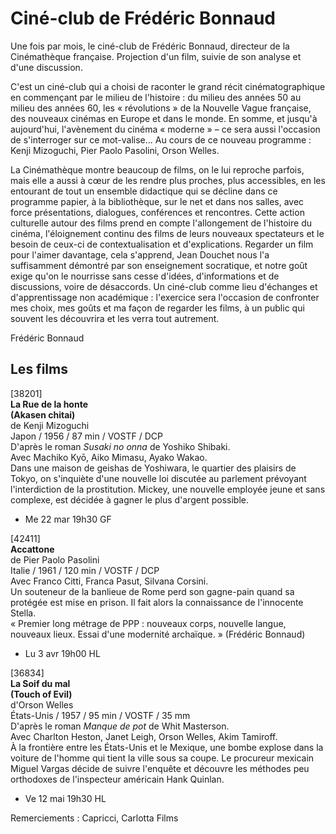 # Ciné-club de Frédéric Bonnaud

Une fois par mois, le ciné-club de Frédéric Bonnaud, directeur de la Cinémathèque française. Projection d'un film, suivie de son analyse et d'une discussion.

C'est un ciné-club qui a choisi de raconter le grand récit cinématographique en commençant par le milieu de l'histoire : du milieu des années 50 au milieu des années 60, les « révolutions » de la Nouvelle Vague française, des nouveaux cinémas en Europe et dans le monde. En somme, et jusqu'à aujourd'hui, l'avènement du cinéma « moderne » – ce sera aussi l'occasion de s'interroger sur ce mot-valise... Au cours de ce nouveau programme : Kenji Mizoguchi, Pier Paolo Pasolini, Orson Welles.

La Cinémathèque montre beaucoup de films, on le lui reproche parfois, mais elle a aussi à cœur de les rendre plus proches, plus accessibles, en les entourant de tout un ensemble didactique qui se décline dans ce programme papier, à la bibliothèque, sur le net et dans nos salles, avec force présentations, dialogues, conférences et rencontres. Cette action culturelle autour des films prend en compte l'allongement de l'histoire du cinéma, l'éloignement continu des films de leurs nouveaux spectateurs et le besoin de ceux-ci de contextualisation et d'explications. Regarder un film pour l'aimer davantage, cela s'apprend, Jean Douchet nous l'a suffisamment démontré par son enseignement socratique, et notre goût exige qu'on le nourrisse sans cesse d'idées, d'informations et de discussions, voire de désaccords. Un ciné-club comme lieu d'échanges et d'apprentissage non académique : l'exercice sera l'occasion de confronter mes choix, mes goûts et ma façon de regarder les films, à un public qui souvent les découvrira et les verra tout autrement.

Frédéric Bonnaud

## Les films

[38201]  
**La Rue de la honte**  
**(Akasen chitai)**  
de Kenji Mizoguchi  
Japon / 1956 / 87 min / VOSTF / DCP  
D'après le roman _Susaki no onna_ de Yoshiko Shibaki.  
Avec Machiko Kyō, Aiko Mimasu, Ayako Wakao.  
Dans une maison de geishas de Yoshiwara, le quartier des plaisirs de Tokyo, on s'inquiète d'une nouvelle loi discutée au parlement prévoyant l'interdiction de la prostitution. Mickey, une nouvelle employée jeune et sans complexe, est décidée à gagner le plus d'argent possible.

- Me 22 mar 19h30 GF

[42411]  
**Accattone**  
de Pier Paolo Pasolini  
Italie / 1961 / 120 min / VOSTF / DCP  
Avec Franco Citti, Franca Pasut, Silvana Corsini.  
Un souteneur de la banlieue de Rome perd son gagne-pain quand sa protégée est mise en prison. Il fait alors la connaissance de l'innocente Stella.  
« Premier long métrage de PPP : nouveaux corps, nouvelle langue, nouveaux lieux. Essai d'une modernité archaïque. » (Frédéric Bonnaud)

- Lu 3 avr 19h00 HL

[36834]  
**La Soif du mal**  
**(Touch of Evil)**  
d'Orson Welles  
États-Unis / 1957 / 95 min / VOSTF / 35 mm  
D'après le roman _Manque de pot_ de Whit Masterson.  
Avec Charlton Heston, Janet Leigh, Orson Welles, Akim Tamiroff.  
À la frontière entre les États-Unis et le Mexique, une bombe explose dans la voiture de l'homme qui tient la ville sous sa coupe. Le procureur mexicain Miguel Vargas décide de suivre l'enquête et découvre les méthodes peu orthodoxes de l'inspecteur américain Hank Quinlan.

- Ve 12 mai 19h30 HL

Remerciements : Capricci, Carlotta Films